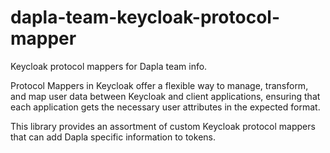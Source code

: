 # dapla-team-keycloak-protocol-mapper

Keycloak protocol mappers for Dapla team info.

Protocol Mappers in Keycloak offer a flexible way to manage, transform, and map user data between Keycloak and client applications, ensuring that each application gets the necessary user attributes in the expected format.

This library provides an assortment of custom Keycloak protocol mappers that can add Dapla specific information to tokens.
